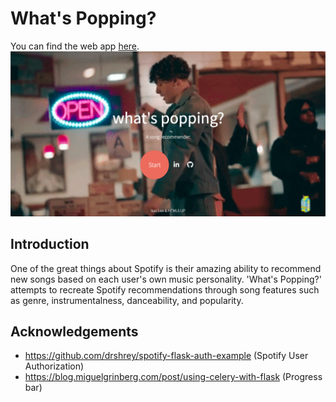 # What's Popping?
You can find the web app [here](http://www.whatspopping.xyz/). 
![banner](data/whatspopping-new.jpg)
## Introduction
One of the great things about Spotify is their amazing ability to recommend new songs based on each user's own music personality. 'What's Popping?' attempts to recreate Spotify recommendations through song features such as genre, instrumentalness, danceability, and popularity.
## Acknowledgements
* https://github.com/drshrey/spotify-flask-auth-example (Spotify User Authorization) 
* https://blog.miguelgrinberg.com/post/using-celery-with-flask (Progress bar)
